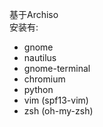 基于Archiso</br>
安装有:
-    gnome
-    nautilus
-    gnome-terminal
-    chromium
-    python
-    vim (spf13-vim)
-    zsh (oh-my-zsh)

